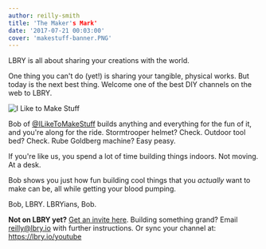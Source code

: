 ```yaml
---
author: reilly-smith
title: 'The Maker's Mark'
date: '2017-07-21 00:03:00'
cover: 'makestuff-banner.PNG'
---
```


LBRY is all about sharing your creations with the world.

One thing you can't do (yet!) is sharing your tangible, physical works. But today is the next best thing. Welcome one of the best DIY channels on the web to LBRY.

![I Like to Make Stuff](/img/news/makestuff-inline.jpg)

Bob of <a href='https://open.lbry.io/@ILikeToMakeStuff'>@ILikeToMakeStuff</a> builds anything and everything for the fun of it, and you're along for the ride. Stormtrooper helmet? Check. Outdoor tool bed? Check. Rube Goldberg machine? Easy peasy.

If you're like us, you spend a lot of time building things indoors. Not moving. At a desk.

Bob shows you just how fun building cool things that you *actually* want to make can be, all while getting your blood pumping.

Bob, LBRY. LBRYians, Bob.

**Not on LBRY yet?** [Get an invite here](https://lbry.io/get). Building something grand? Email [reilly@lbry.io](mailto:reilly@lbry.io) with further instructions. Or sync your channel at: https://lbry.io/youtube
